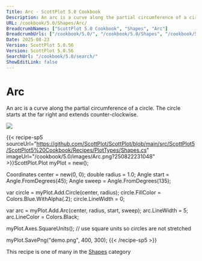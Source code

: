 ```yaml
---
Title: Arc - ScottPlot 5.0 Cookbook
Description: An arc is a curve along the partial circumference of a circle. The circle starts at the far right and extends counter-clockwise.
URL: /cookbook/5.0/Shapes/Arc/
BreadcrumbNames: ["ScottPlot 5.0 Cookbook", "Shapes", "Arc"]
BreadcrumbUrls: ["/cookbook/5.0/", "/cookbook/5.0/Shapes", "/cookbook/5.0/Shapes/Arc"]
Date: 2025-08-23
Version: ScottPlot 5.0.56
Version: ScottPlot 5.0.56
SearchUrl: "/cookbook/5.0/search/"
ShowEditLink: false
---
```



<div class='d-flex align-items-center mt-5'>
<h1 class='me-2 text-dark my-0 border-0'>Arc</h1>
</div>

An arc is a curve along the partial circumference of a circle. The circle starts at the far right and extends counter-clockwise.

[![](/cookbook/5.0/images/Arc.png?250822231048)](/cookbook/5.0/images/Arc.png?250822231048)

{{< recipe-sp5 sourceUrl="https://github.com/ScottPlot/ScottPlot/blob/main/src/ScottPlot5/ScottPlot5%20Cookbook/Recipes/PlotTypes/Shapes.cs" imageUrl="/cookbook/5.0/images/Arc.png?250822231048" >}}ScottPlot.Plot myPlot = new();

Coordinates center = new(0, 0);
double radius = 1.0;
Angle start = Angle.FromDegrees(45);
Angle sweep = Angle.FromDegrees(135);

var circle = myPlot.Add.Circle(center, radius);
circle.FillColor = Colors.Blue.WithAlpha(.2);
circle.LineWidth = 0;

var arc = myPlot.Add.Arc(center, radius, start, sweep);
arc.LineWidth = 5;
arc.LineColor = Colors.Black;

myPlot.Axes.SquareUnits(); // use square units so circles are not stretched

myPlot.SavePng("demo.png", 400, 300);
{{< /recipe-sp5 >}}

<div class='my-5 text-center'>This recipe is one of many in the <a href='/cookbook/5.0/Shapes'>Shapes</a> category</div>


